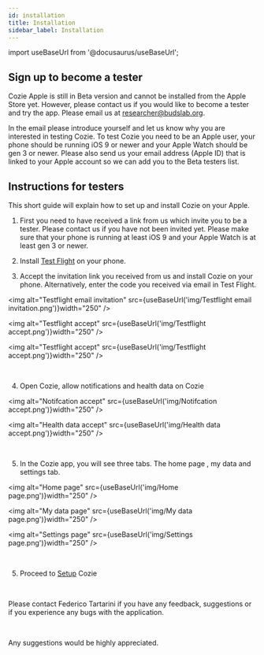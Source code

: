 ```yaml
---
id: installation
title: Installation
sidebar_label: Installation
---
```


import useBaseUrl from '@docusaurus/useBaseUrl';

## Sign up to become a tester

Cozie Apple is still in Beta version and cannot be installed from the Apple Store yet. However, please contact us if you would like to become a tester and try the app. Please email us at researcher@budslab.org.

In the email please introduce yourself and let us know why you are interested in testing Cozie. To test Cozie you need to be an Apple user, your phone should be running iOS 9 or newer and your Apple Watch should be gen 3 or newer. Please also send us your email address (Apple ID) that is linked to your Apple account so we can add you to the Beta testers list.

## Instructions for testers

This short guide will explain how to set up and install Cozie on your Apple.

1. First you need to have received a link from us which invite you to be a tester. Please contact us if you have not been invited yet. Please make sure that your phone is running at least iOS 9 and your Apple Watch is at least gen 3 or newer.

2. Install [Test Flight](https://apps.apple.com/us/app/testflight/id899247664) on your phone.

3. Accept the invitation link you received from us and install Cozie on your phone. Alternatively, enter the code you received via email in Test Flight.<br/> 

<img alt="Testflight email invitation" src={useBaseUrl('img/Testflight email invitation.png')}width="250" />

<img alt="Testflight accept" src={useBaseUrl('img/Testflight accept.png')}width="250" />

<img alt="Testflight accept" src={useBaseUrl('img/Testflight accept.png')}width="250" /> <br/> 

<br/> 

4. Open Cozie, allow notifications and health data on Cozie 

<img alt="Notifcation accept" src={useBaseUrl('img/Notifcation accept.png')}width="250" />

<img alt="Health data accept" src={useBaseUrl('img/Health data accept.png')}width="250" /> <br/>  

<br/>  

5. In the Cozie app, you will see three tabs. The home page , my data and settings tab. 

<img alt="Home page" src={useBaseUrl('img/Home page.png')}width="250" />

<img alt="My data page" src={useBaseUrl('img/My data page.png')}width="250" />

<img alt="Settings page" src={useBaseUrl('img/Settings page.png')}width="250" /> <br/> 

<br/> 

5. Proceed to [Setup](Setup.md) Cozie 

<br/>

Please contact Federico Tartarini if you have any feedback, suggestions or if you experience any bugs with the application.

<br/>

Any suggestions would be highly appreciated.